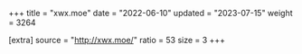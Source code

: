 +++
title = "xwx.moe"
date = "2022-06-10"
updated = "2023-07-15"
weight = 3264

[extra]
source = "http://xwx.moe/"
ratio = 53
size = 3
+++
